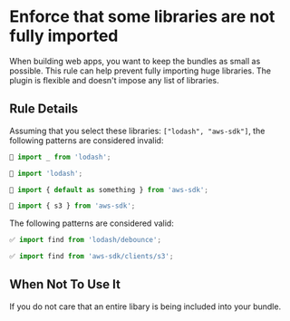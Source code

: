 # Enforce that some libraries are not fully imported

When building web apps, you want to keep the bundles as small as possible. This rule can help prevent fully importing huge libraries. The plugin is flexible and doesn't impose any list of libraries.

## Rule Details

Assuming that you select these libraries: `["lodash", "aws-sdk"]`, the following patterns are considered invalid:

```js
🚫 import _ from 'lodash';
```

```js
🚫 import 'lodash';
```

```js
🚫 import { default as something } from 'aws-sdk';
```

```js
🚫 import { s3 } from 'aws-sdk';
```

The following patterns are considered valid:

```js
✅ import find from 'lodash/debounce';
```

```js
✅ import find from 'aws-sdk/clients/s3';
```

## When Not To Use It

If you do not care that an entire libary is being included into your bundle.
